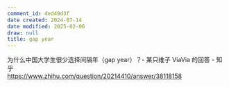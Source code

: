 ```yaml
---
comment_id: ded49d3f
date created: 2024-07-14
date modified: 2025-02-06
draw: null
title: gap year
---
```

为什么中国大学生很少选择间隔年（gap year）？- 某只维子 ViaVia 的回答 - 知乎  
https://www.zhihu.com/question/20214410/answer/38118158
